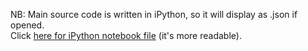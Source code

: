 NB: Main source code is written in iPython, so it will display as .json if opened.
<br />
Click <a href="http://nbviewer.ipython.org/github/andrew-reece/datascience/blob/master/senate-network/senate-network.ipynb">here for iPython notebook file</a> (it's more readable).